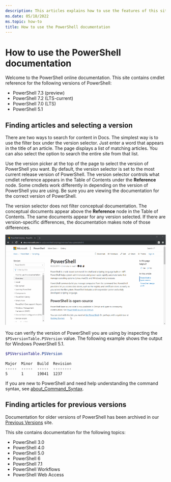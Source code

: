 ```yaml
---
description: This articles explains how to use the features of this site including search filtering and version selection.
ms.date: 05/18/2022
ms.topic: how-to
title: How to use the PowerShell documentation
---
```

# How to use the PowerShell documentation

Welcome to the PowerShell online documentation. This site contains cmdlet reference for the
following versions of PowerShell:

- PowerShell 7.3 (preview)
- PowerShell 7.2 (LTS-current)
- PowerShell 7.0 (LTS)
- PowerShell 5.1

## Finding articles and selecting a version

There are two ways to search for content in Docs. The simplest way is to use the filter box under
the version selector. Just enter a word that appears in the title of an article. The page displays
a list of matching articles. You can also select the option to search the entire site from that
list.

Use the version picker at the top of the page to select the version of PowerShell you want. By
default, the version selector is set to the most current release version of PowerShell. The version
selector controls what cmdlet reference appears in the Table of Contents under the **Reference**
node. Some cmdlets work differently in depending on the version of PowerShell you are using. Be sure
you are viewing the documentation for the correct version of PowerShell.

The version selector does not filter conceptual documentation. The conceptual documents appear above
the **Reference** node in the Table of Contents. The same documents appear for any version selected.
If there are version-specific differences, the documentation makes note of those differences.

![Using the version picker][01]


You can verify the version of PowerShell you are using by inspecting the `$PSversionTable.PSVersion`
value. The following example shows the output for Windows PowerShell 5.1.

```powershell
$PSVersionTable.PSVersion
```

```Output
Major  Minor  Build  Revision
-----  -----  -----  --------
5      1      19041  1237
```

If you are new to PowerShell and need help understanding the command syntax, see
[about_Command_Syntax][02].

## Finding articles for previous versions

Documentation for older versions of PowerShell has been archived in our
[Previous Versions][03] site.

This site contains documentation for the following topics:

- PowerShell 3.0
- PowerShell 4.0
- PowerShell 5.0
- PowerShell 6
- PowerShell 7.1
- PowerShell Workflows
- PowerShell Web Access

<!-- link references -->
[01]: media/how-to-use-docs/version-search.gif
[02]: /powershell/module/microsoft.powershell.core/about/about_command_syntax
[03]: https://aka.ms/PSLegacyDocs
